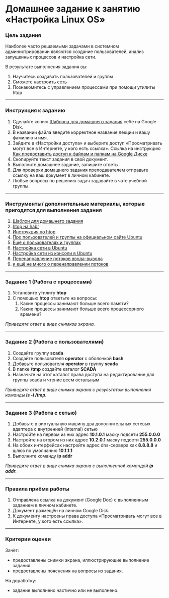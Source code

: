 # Домашнее задание к занятию «Настройка Linux OS»



### Цель задания

Наиболее часто решаемыми задачами в системном администрировании являются создание пользователей, анализ запущенных процессов и настройка сети.

В результате выполнения задания вы:

1. Научитесь создавать пользователей и группы
2. Сможете настроить сеть
3. Познакомитесь с управлением процессами при помощи утилиты htop

------



### Инструкция к заданию

1. Сделайте копию [Шаблона для домашнего задания](https://docs.google.com/document/d/1kUtWXxbsSzzejtr7GmFbq3L3CWja35iiE-WNekwGlEY/edit?usp=sharing) себе на Google Disk.
2. В названии файла введите корректное название лекции и вашу фамилию и имя.
3. Зайдите в «Настройки доступа» и выберите доступ «Просматривать могут все в Интернете, у кого есть ссылка». Ссылка на инструкцию [Как предоставить доступ к файлам и папкам на Google Диске](https://support.google.com/docs/answer/2494822?hl=ru&co=GENIE.Platform%3DDesktop)
4. Скопируйте текст задания в свой документ.
5. Выполните домашнее задание, запишите ответы.
6. Для проверки домашнего задания преподавателем отправьте ссылку на ваш документ в личном кабинете.
7. Любые вопросы по решению задач задавайте в чате учебной группы.

------



### Инструменты/ дополнительные материалы, которые пригодятся для выполнения задания

1. [Шаблон для домашнего задания](https://docs.google.com/document/d/1kUtWXxbsSzzejtr7GmFbq3L3CWja35iiE-WNekwGlEY/edit?usp=sharing)
2. [htop на habr](https://habr.com/ru/post/316806/)
3. [Инструкция по htop](https://zalinux.ru/?p=3581)
4. [Про пользователей и группы на официальном сайте Ubuntu](https://help.ubuntu.ru/wiki/%D0%BF%D0%BE%D0%BB%D1%8C%D0%B7%D0%BE%D0%B2%D0%B0%D1%82%D0%B5%D0%BB%D0%B8_%D0%B8_%D0%B3%D1%80%D1%83%D0%BF%D0%BF%D1%8B)
5. [Ещё о пользователях и группах](https://itproffi.ru/polzovateli-i-gruppy-v-linux/)
6. [Настройка сети в Ubuntu](https://help.reg.ru/hc/ru/articles/4408047642513-%D0%9A%D0%B0%D0%BA-%D0%BD%D0%B0%D1%81%D1%82%D1%80%D0%BE%D0%B8%D1%82%D1%8C-%D1%81%D0%B5%D1%82%D1%8C-%D0%B2-Ubuntu-16-04)
7. [Настройка сети из консоли в Ubuntu](https://losst.ru/nastrojka-seti-iz-konsoli-ubuntu)
8. [Перенаправление потоков ввода-вывода](https://habr.com/ru/company/ruvds/blog/336320/)
9. [и ещё не много о перенаправлении потоков](https://selectel.ru/blog/tutorials/linux-redirection/)

------



### Задание 1 (Работа с процессами)

1. Установите утилиту  **htop**
2. С помощью **htop** ответьте на вопросы:
   1. Какие процессы занимают больше всего памяти?
   2. Какие процессы занимают больше всего процессорного времени?

*Приведите ответ в виде снимков экрана.*

------



### Задание 2 (Работа с пользователями)

1. Создайте группу **scada**
2. Создайте пользователя **operator** с оболочкой **bash**
3. Добавьте пользователя **operator** в группу **scada**
4. В папке **/tmp** создайте каталог **SCADA**
5. Назначьте на этот каталог права доступа на редактирование для группы scada и чтение всем остальным

*Приведите ответ в виде снимка экрана с результатом выполнения команды **ls -l /tmp**.*

------



### Задание 3 (Работа с сетью)

1. Добавьте в виртуальную машину два дополнительных сетевых адаптера с внутренней (internal) сетью
2. Настройте на первом из них адрес **10.1.0.1** маску подсети **255.0.0.0**
3. Настройте на втором из них адрес **10.2.0.1** маску подсети **255.0.0.0**
4. На обоих интерфейсах настройте адрес dns-сервера как **8.8.8.8** и шлюз по умолчанию **10.1.1.1**
5. Выполните команду **ip addr**

*Приведите ответ в виде снимка экрана с выполненной командой **ip addr**.*

------



### Правила приёма работы

1. Отправлена ссылка на документ (Google Doc) с выполненным заданием в личном кабинете.
2. Документ размещён на личном Google Disk.
3. К документу настроены права доступа «Просматривать могут все в Интернете, у кого есть ссылка».

------

### Критерии оценки

Зачёт:

- предоставлены снимки экрана, иллюстрирующие выполнение задания
- предоставлены пояснения на вопросы из задания.

На доработку:

- задание выполнено частично или не выполнено.
